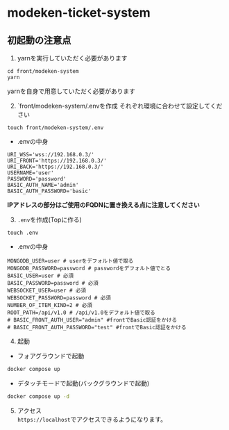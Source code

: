 # modeken-ticket-system

## 初起動の注意点
1. yarnを実行していただく必要があります
```
cd front/modeken-system
yarn
```
yarnを自身で用意していただく必要があります

2. `front/modeken-system/.envを作成
それぞれ環境に合わせて設定してください
```
touch front/modeken-system/.env
```
- .envの中身
```.env
URI_WSS='wss://192.168.0.3/'
URI_FRONT='https://192.168.0.3/'
URI_BACK='https://192.168.0.3/'
USERNAME='user'
PASSWORD='password'
BASIC_AUTH_NAME='admin'
BASIC_AUTH_PASSWORD='basic'
```
**IPアドレスの部分はご使用のFQDNに置き換える点に注意してください**

3. `.env`を作成(Topに作る)
```
touch .env
```
- .envの中身
```.env
MONGODB_USER=user # userをデフォルト値で取る
MONGODB_PASSWORD=password # passwordをデフォルト値でとる
BASIC_USER=user # 必須
BASIC_PASSWORD=password # 必須
WEBSOCKET_USER=user # 必須
WEBSOCKET_PASSWORD=password # 必須
NUMBER_OF_ITEM_KIND=2 # 必須
ROOT_PATH=/api/v1.0 # /api/v1.0をデフォルト値で取る
# BASIC_FRONT_AUTH_USER="admin" #frontでBasic認証をかける
# BASIC_FRONT_AUTH_PASSWORD="test" #frontでBasic認証をかける
```

4. 起動
- フォアグラウンドで起動
```bash
docker compose up
```
- デタッチモードで起動(バックグラウンドで起動)
```bash
docker compose up -d
```

5. アクセス\
`https://localhost`でアクセスできるようになります。
